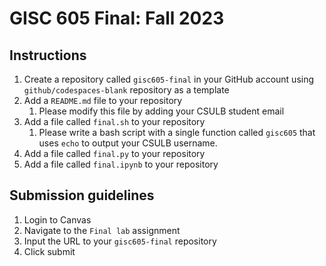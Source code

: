 # GISC 605 Final: Fall 2023
## Instructions
1. Create a repository called `gisc605-final` in your GitHub account using `github/codespaces-blank` repository as a template
2. Add a `README.md` file to your repository
    1. Please modify this file by adding your CSULB student email
4. Add a file called `final.sh` to your repository
    1. Please write a bash script with a single function called `gisc605` that uses `echo` to output your CSULB username. 
6. Add a file called `final.py` to your repository
7. Add a file called `final.ipynb` to your repository

## Submission guidelines
1. Login to Canvas
1. Navigate to the `Final lab` assignment
1. Input the URL to your `gisc605-final` repository
1. Click submit
